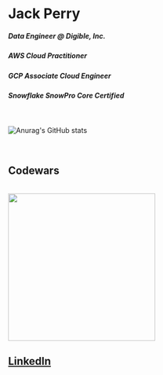 # Jack Perry
##### Data Engineer @ Digible, Inc.
##### AWS Cloud Practitioner
##### GCP Associate Cloud Engineer
##### Snowflake SnowPro Core Certified 

<br/>

![Anurag's GitHub stats](https://github-readme-stats-gvyadlhqy-japerry911.vercel.app/api?username=japerry911&show_icons=true&theme=radical)

<br/>

## Codewars
<br/>
<img src="https://www.codewars.com/users/SirSkylord/badges/large" width="300" />
 
<br/>
 
## [LinkedIn](https://www.linkedin.com/in/jack-e-perry/)
